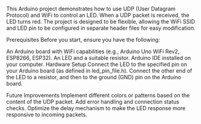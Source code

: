 This Arduino project demonstrates how to use UDP (User Datagram Protocol) and WiFi to control an LED. When a UDP packet is received, the LED turns red. The project is designed to be flexible, allowing the WiFi SSID and LED pin to be configured in separate header files for easy modification.

Prerequisites
Before you start, ensure you have the following:

An Arduino board with WiFi capabilities (e.g., Arduino Uno WiFi Rev2, ESP8266, ESP32).
An LED and a suitable resistor.
Arduino IDE installed on your computer.
Hardware Setup
Connect the LED to the specified pin on your Arduino board (as defined in led_pin_file.h).
Connect the other end of the LED to a resistor, and then to the ground (GND) pin on the Arduino board.



Future Improvements
Implement different colors or patterns based on the content of the UDP packet.
Add error handling and connection status checks.
Optimize the delay mechanism to make the LED response more responsive to incoming packets.




